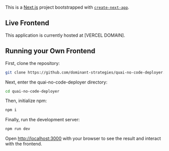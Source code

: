 This is a [Next.js](https://nextjs.org/) project bootstrapped with [`create-next-app`](https://github.com/vercel/next.js/tree/canary/packages/create-next-app).

## Live Frontend

This application is currently hosted at [VERCEL DOMAIN].

## Running your Own Frontend

First, clone the repository:

```bash
git clone https://github.com/dominant-strategies/quai-no-code-deployer.git
```

Next, enter the quai-no-code-deployer directory:

```bash
cd quai-no-code-deployer
```

Then, initialize npm:

```bash
npm i
```

Finally, run the development server:

```bash
npm run dev
```

Open [http://localhost:3000](http://localhost:3000) with your browser to see the result and interact with the frontend.
